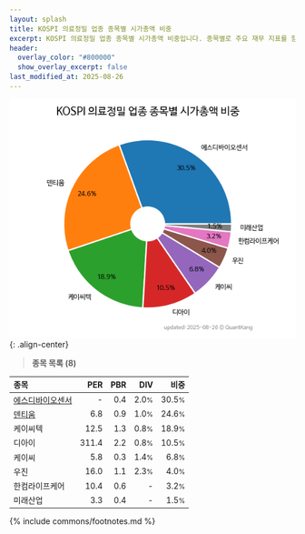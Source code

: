 ```yaml
---
layout: splash
title: KOSPI 의료정밀 업종 종목별 시가총액 비중
excerpt: KOSPI 의료정밀 업종 종목별 시가총액 비중입니다. 종목별로 주요 재무 지표를 함께 표시합니다.
header:
  overlay_color: "#800000"
  show_overlay_excerpt: false
last_modified_at: 2025-08-26
---
```



![KOSPI 의료정밀 업종 종목별 시가총액 비중](/stats/sector/images/kospi_업종_의료정밀_종목.png){: .align-center}


> **종목 목록 (8)**<a id="list"></a>

| **종목** | **PER** | **PBR** | **DIV** | **비중** |
| :------- | ------: | ------: | ------: | -------: |
| [에스디바이오센서](/137310/) | - | 0.4 | 2.0<small>%</small> | 30.5<small>%</small> |
| [덴티움](/145720/) | 6.8 | 0.9 | 1.0<small>%</small> | 24.6<small>%</small> |
| 케이씨텍 | 12.5 | 1.3 | 0.8<small>%</small> | 18.9<small>%</small> |
| 디아이 | 311.4 | 2.2 | 0.8<small>%</small> | 10.5<small>%</small> |
| 케이씨 | 5.8 | 0.3 | 1.4<small>%</small> | 6.8<small>%</small> |
| 우진 | 16.0 | 1.1 | 2.3<small>%</small> | 4.0<small>%</small> |
| 한컴라이프케어 | 10.4 | 0.6 | - | 3.2<small>%</small> |
| 미래산업 | 3.3 | 0.4 | - | 1.5<small>%</small> |

{% include commons/footnotes.md %}